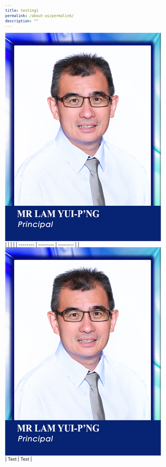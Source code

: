 ```yaml
---
title: testing1
permalink: /about-us/permalink/
description: ""
---
```


![](/images/_P_Mr%20Lam%20Yui-P'ng.jpg)
| |  |  |
| -------- | -------- | -------- |
| <img src="/images/_P_Mr%20Lam%20Yui-P'ng.jpg">   | Text     | Text     |


